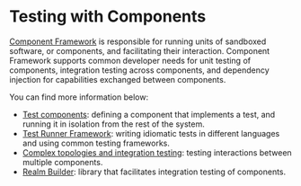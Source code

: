 # Testing with Components

[Component Framework][cfv2] is responsible for running units of sandboxed
software, or components, and facilitating their interaction.
Component Framework supports common developer needs for unit testing of
components, integration testing across components, and dependency injection for
capabilities exchanged between components.

You can find more information below:

*   [Test components](test_component.md): defining a component that
    implements a test, and running it in isolation from the rest of the system.
*   [Test Runner Framework](test_runner_framework.md): writing idiomatic tests
    in different languages and using common testing frameworks.
*   [Complex topologies and integration testing](integration_testing.md):
    testing interactions between multiple components.
*   [Realm Builder](realm_builder.md): library that facilitates integration
    testing of components.

[cfv2]: /docs/concepts/components/v2/introduction.md
